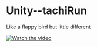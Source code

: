 # Unity--tachiRun
Like a flappy bird but little different <br>




[![Watch the video](https://i.imgur.com/vKb2F1B.png)](https://github.com/Cangozler/Unity--itachiRun/blob/main/vids/1.mp4)

